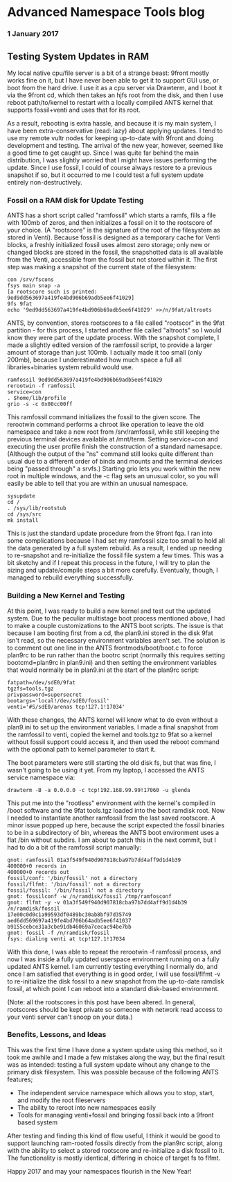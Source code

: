 # Advanced Namespace Tools blog
### 1 January 2017

## Testing System Updates in RAM

My local native cpu/file server is a bit of a strange beast: 9front mostly works fine on it, but I have never been able to get it to support GUI use, or boot from the hard drive. I use it as a cpu server via Drawterm, and I boot it via the 9front cd, which then takes an hjfs root from the disk, and then I use reboot path/to/kernel to restart with a locally compiled ANTS kernel that supports fossil+venti and uses that for its root.

As a result, rebooting is extra hassle, and because it is my main system, I have been extra-conservative (read: lazy) about applying updates. I tend to use my remote vultr nodes for keeping up-to-date with 9front and doing development and testing. The arrival of the new year, however, seemed like a good time to get caught up. Since I was quite far behind the main distribution, I was slightly worried that I might have issues performing the update. Since I use fossil, I could of course always restore to a previous snapshot if so, but it occurred to me I could test a full system update entirely non-destructively.

### Fossil on a RAM disk for Update Testing

ANTS has a short script called "ramfossil" which starts a ramfs, fills a file with 100mb of zeros, and then initializes a fossil on it to the rootscore of your choice. (A "rootscore" is the signature of the root of the filesystem as stored in Venti). Because fossil is designed as a temporary cache for Venti blocks, a freshly initialized fossil uses almost zero storage; only new or changed blocks are stored in the fossil, the snapshotted data is all available from the Venti, accessible from the fossil but not stored within it. The first step was making a snapshot of the current state of the filesystem:

	con /srv/fscons
	fsys main snap -a
	[a rootscore such is printed: 9ed9dd563697a419fe4bd906b69adb5ee6f41029]
	9fs 9fat
	echo '9ed9dd563697a419fe4bd906b69adb5ee6f41029' >>/n/9fat/altroots

ANTS, by convention, stores rootscores to a file called "rootscor" in the 9fat partition - for this process, I started another file called "altroots" so I would know they were part of the update process. With the snapshot complete, I made a slightly edited version of the ramfossil script, to provide a larger amount of storage than just 100mb. I actually made it too small (only 200mb), because I underestimated how much space a full all libraries+binaries system rebuild would use.

	ramfossil 9ed9dd563697a419fe4bd906b69adb5ee6f41029
	rerootwin -f ramfossil
	service=con
	. $home/lib/profile
	grio -s -c 0x00cc00ff

This ramfossil command initializes the fossil to the given score. The rerootwin command performs a chroot like operation to leave the old namespace and take a new root from /srv/ramfossil, while still keeping the previous terminal devices available at /mnt/term. Setting service=con and executing the user profile finish the construction of a standard namesapce. (Although the output of the "ns" command still looks quite different than usual due to a different order of binds and mounts and the terminal devices being "passed through" a srvfs.) Starting grio lets you work within the new root in multiple windows, and the -c flag sets an unusual color, so you will easily be able to tell that you are within an unusual namespace.

	sysupdate
	cd /
	. /sys/lib/rootstub
	cd /sys/src
	mk install

This is just the standard update procedure from the 9front fqa. I ran into some complications because I had set my ramfossil size too small to hold all the data generated by a full system rebuild. As a result, I ended up needing to re-snapshot and re-initialize the fossil file system a few times. This was a bit sketchy and if I repeat this process in the future, I will try to plan the sizing and update/compile steps a bit more carefully. Eventually, though, I managed to rebuild everything successfully.

### Building a New Kernel and Testing

At this point, I was ready to build a new kernel and test out the updated system. Due to the peculiar multistage boot process mentioned above, I had to make a couple customizations to the ANTS boot scripts. The issue is that because I am booting first from a cd, the plan9.ini stored in the disk 9fat isn't read, so the necessary environment variables aren't set. The solution is to comment out one line in the ANTS frontmods/boot/boot.c to force plan9rc to be run rather than the bootrc script (normally this requires setting bootcmd=plan9rc in plan9.ini) and then setting the environment variables that would normally be in plan9.ini at the start of the plan9rc script:

	fatpath=/dev/sdE0/9fat
	tgzfs=tools.tgz
	privpassword=supersecret
	bootargs='local!/dev/sdE0/fossil'
	venti='#S/sdE0/arenas tcp!127.1!17034'

With these changes, the ANTS kernel will know what to do even without a plan9.ini to set up the environment variables. I made a final snapshot from the ramfossil to venti, copied the kernel and tools.tgz to 9fat so a kernel without fossil support could access it, and then used the reboot command with the optional path to kernel parameter to start it. 

The boot parameters were still starting the old disk fs, but that was fine, I wasn't going to be using it yet. From my laptop, I accessed the ANTS service namespace via:

	drawterm -B -a 0.0.0.0 -c tcp!192.168.99.99!17060 -u glenda

This put me into the "rootless" environment with the kernel's compiled in /boot software and the 9fat tools.tgz loaded into the boot ramdisk root. Now I needed to instantiate another ramfossil from the last saved rootscore. A minor issue popped up here, because the script expected the fossil binaries to be in a subdirectory of bin, whereas the ANTS boot environment uses a flat /bin without subdirs. I am about to patch this in the next commit, but I had to do a bit of the ramfossil script manually:

	gnot: ramfossil 01a3f549f940d907818cba97b7dd4aff9d1d4b39
	400000+0 records in
	400000+0 records out
	fossil/conf: '/bin/fossil' not a directory
	fossil/flfmt: '/bin/fossil' not a directory
	fossil/fossil: '/bin/fossil' not a directory
	gnot: fossilconf -w /n/ramdisk/fossil /tmp/ramfosconf
	gnot: flfmt -y -v 01a3f549f940d907818cba97b7dd4aff9d1d4b39 /n/ramdisk/fossil
	17e00c0d0c1a99593df0489bc30ab8bf97d35749
	aed6dd569697a419fe4bd706b64adb5ee6f41037
	b9155cebce31a3cbe91db46069a7cecac94be7bb
	gnot: fossil -f /n/ramdisk/fossil
	fsys: dialing venti at tcp!127.1!17034

With this done, I was able to repeat the rerootwin -f ramfossil process, and now I was inside a fully updated userspace environment running on a fully updated ANTS kernel. I am currently testing everything I normally do, and once I am satisfied that everything is in good order, I will use fossil/flfmt -v to re-initialize the disk fossil to a new snapshot from the up-to-date ramdisk fossil, at which point I can reboot into a standard disk-based environment.

(Note: all the rootscores in this post have been altered. In general, rootscores should be kept private so someone with network read access to your venti server can't snoop on your data.)

### Benefits, Lessons, and Ideas

This was the first time I have done a system update using this method, so it took me awhile and I made a few mistakes along the way, but the final result was as intended: testing a full system update wihout any change to the primary disk filesystem. This was possible because of the following ANTS features;

* The independent service namespace which allows you to stop, start, and modify the root fileservers
* The ability to reroot into new namespaces easily 
* Tools for managing venti+fossil and bringing fossil back into a 9front based system

After testing and finding this kind of flow useful, I think it would be good to support launching ram-rooted fossils directly from the plan9rc script, along with the ability to select a stored rootscore and re-initialize a disk fossil to it. The functionality is mostly identical, differing in choice of target fs to flfmt.

Happy 2017 and may your namespaces flourish in the New Year!
